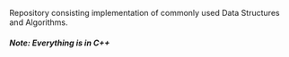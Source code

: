 Repository consisting implementation of commonly used Data Structures and Algorithms.

##### Note: Everything is in C++ 
